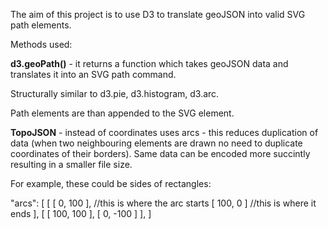 The aim of this project is to use D3 to translate geoJSON into valid SVG path elements.

Methods used:

**d3.geoPath()** - it returns a function which takes geoJSON data and translates it into an SVG path command.

Structurally similar to d3.pie, d3.histogram, d3.arc.

Path elements are than appended to the SVG element.

**TopoJSON** - instead of coordinates uses arcs - this reduces duplication of data (when two neighbouring elements are drawn no need to duplicate coordinates of their borders). Same data can be encoded more succintly resulting in a smaller file size.

For example, these could be sides of rectangles:

"arcs": [
    [
      [ 0,  100 ], //this is where the arc starts
      [ 100, 0 ] //this is where it ends
    ],
    [
      [ 100, 100 ],
      [ 0, -100 ]
    ],
]